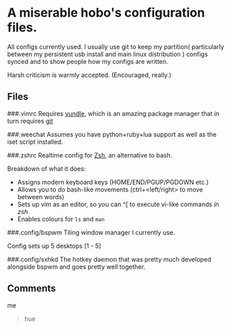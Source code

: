 # A miserable hobo's configuration files.

All configs currently used.
I usually use git to keep my partition( particularly between my persistent usb install and main linux distribution ) configs synced and to show people how my configs are written.

Harsh criticism is warmly accepted. (Encouraged, really.)

## Files
###.vimrc
Requires [vundle](www.github.com/gmarik/vundle), which is an amazing package manager that in
turn requires [git](www.github.com)

###.weechat
Assumes you have python+ruby+lua support as well as the iset script installed.

###.zshrc
Realtime config for [Zsh](www.zsh.org/), an alternative to bash. 

Breakdown of what it does:
- Assigns modern keyboard keys (HOME/END/PGUP/PGDOWN etc.)
- Allows you to do bash-like movements (ctrl+<left/right> to move between words)
- Sets up vim as an editor, so you can ^[ to execute vi-like commands *in zsh*
- Enables colours for ```ls``` and ```man```

###.config/bspwm
Tiling window manager I currently use.

Config sets up 5 desktops [1 - 5]

###.config/sxhkd
The hotkey daemon that was pretty much developed alongside bspwm and goes pretty well together.


## Comments
me
>hue
